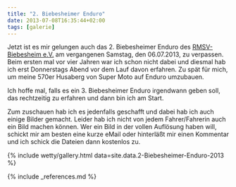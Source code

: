 ```yaml
---
title: "2. Biebesheimer Enduro"
date: 2013-07-08T16:35:44+02:00
tags: [galerie]
---
```

Jetzt ist es mir gelungen auch das 2. Biebesheimer Enduro des [RMSV-Biebesheim e.V.](http://www.rmsv-biebesheim.de/) am vergangenen Samstag, den 06.07.2013, zu verpassen. Beim ersten mal vor vier Jahren war ich schon nicht dabei und diesmal hab ich erst Donnerstags Abend vor dem Lauf davon erfahren. Zu spät für mich, um meine 570er Husaberg von Super Moto auf Enduro umzubauen.

Ich hoffe mal, falls es ein 3. Biebesheimer Enduro irgendwann geben soll, das rechtzeitig zu erfahren und dann bin ich am Start.

Zum zuschauen hab ich es jedenfalls geschafft und dabei hab ich auch einige Bilder gemacht. Leider hab ich nicht von jedem Fahrer/Fahrerin auch ein Bild machen können. Wer ein Bild in der vollen Auflösung haben will, schickt mir am besten eine kurze eMail oder hinterläßt mir einen Kommentar und ich schick die Dateien dann kostenlos zu.

<!--more-->

{% include wetty/gallery.html data=site.data.2-Biebesheimer-Enduro-2013 %}

{% include _references.md %}

